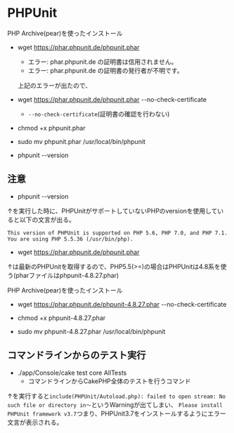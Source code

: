 # PHPUnit

PHP Archive(pear)を使ったインストール

- wget https://phar.phpunit.de/phpunit.phar
  - エラー: phar.phpunit.de の証明書は信用されません。
  - エラー: phar.phpunit.de の証明書の発行者が不明です。
  
  上記のエラーが出たので、

- wget https://phar.phpunit.de/phpunit.phar --no-check-certificate
  - `--no-check-certificate`(証明書の確認を行わない)

- chmod +x phpunit.phar

- sudo mv phpunit.phar /usr/local/bin/phpunit

- phpunit --version

## 注意

- phpunit --version

↑を実行した時に、PHPUnitがサポートしていないPHPのversionを使用していると以下の文言が出る。

`This version of PHPUnit is supported on PHP 5.6, PHP 7.0, and PHP 7.1.
You are using PHP 5.5.36 (/usr/bin/php).`

- wget https://phar.phpunit.de/phpunit.phar

↑は最新のPHPUnitを取得するので、PHP5.5(>=)の場合はPHPUnitは4.8系を使う(pharファイルはphpunit-4.8.27.phar)

PHP Archive(pear)を使ったインストール

- wget https://phar.phpunit.de/phpunit-4.8.27.phar --no-check-certificate

- chmod +x phpunit-4.8.27.phar

- sudo mv phpunit-4.8.27.phar /usr/local/bin/phpunit

## コマンドラインからのテスト実行

- ./app/Console/cake test core AllTests
  - コマンドラインからCakePHP全体のテストを行うコマンド

↑を実行すると`include(PHPUnit/Autoload.php): failed to open stream: No such file or directory in〜`というWarningが出てしまい、
`Please install PHPUnit framework v3.7`つまり、PHPUnit3.7をインストールするようにエラー文言が表示される。
